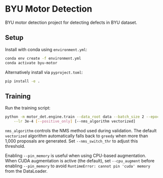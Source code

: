 # BYU Motor Detection

BYU motor detection project for detecting defects in BYU dataset.

## Setup

Install with conda using `environment.yml`:

```bash
conda env create -f environment.yml
conda activate byu-motor
```

Alternatively install via `pyproject.toml`:

```bash
pip install -e .
```

## Training

Run the training script:

```bash
python -m motor_det.engine.train --data_root data --batch_size 2 --epochs 10 \
    --lr 3e-4 [--positive_only] [--nms_algorithm vectorized]
```

``nms_algorithm`` controls the NMS method used during validation. The
default ``vectorized`` algorithm automatically falls back to ``greedy`` when
more than 1,000 proposals are generated. Set ``--nms_switch_thr`` to adjust
this threshold.

Enabling `--pin_memory` is useful when using CPU-based augmentation. When
CUDA augmentation is active (the default), set `--cpu_augment` before enabling
`--pin_memory` to avoid ``RuntimeError: cannot pin 'cuda' memory`` from the
DataLoader.
